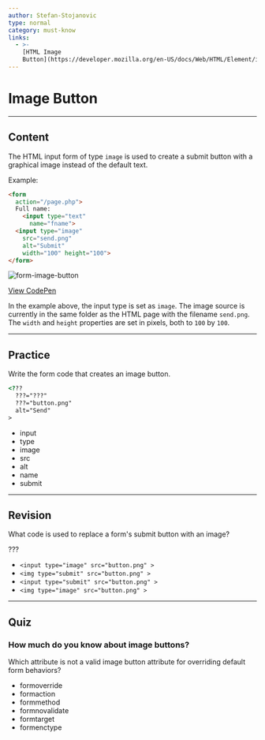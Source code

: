 ```yaml
---
author: Stefan-Stojanovic
type: normal
category: must-know
links:
  - >-
    [HTML Image
    Button](https://developer.mozilla.org/en-US/docs/Web/HTML/Element/input/image){documentation}
---
```


# Image Button


---

## Content

The HTML input form of type `image` is used to create a submit button with a graphical image instead of the default text.

Example:

```html
<form
  action="/page.php">
  Full name:
    <input type="text"
      name="fname">
  <input type="image"
    src="send.png"
    alt="Submit"
    width="100" height="100">
</form>
```

![form-image-button](https://img.enkipro.com/a466223a14b7c791100f2b9115276d43.png)

[View CodePen](https://codepen.io/enkidevs/pen/vrvvJO)

In the example above, the input type is set as `image`. The image source is currently in the same folder as the HTML page with the filename `send.png`. The `width` and `height` properties are set in pixels, both to `100` by `100`.


---

## Practice

Write the form code that creates an image button.

```html
<??? 
  ???="???" 
  ???="button.png" 
  alt="Send"
>
```

- input
- type
- image
- src
- alt
- name
- submit


---

## Revision

What code is used to replace a form's submit button with an image?

???

- `<input type="image" src="button.png" >`
- `<img type="submit" src="button.png" >`
- `<input type="submit" src="button.png" >`
- `<img type="image" src="button.png" >`


---

## Quiz

### How much do you know about image buttons?


Which attribute is not a valid image button attribute for overriding default form behaviors?

- formoverride
- formaction
- formmethod
- formnovalidate
- formtarget
- formenctype
